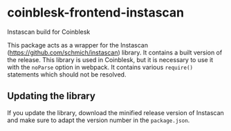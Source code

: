# coinblesk-frontend-instascan
Instascan build for Coinblesk

This package acts as a wrapper for the Instascan (https://github.com/schmich/instascan) library. It contains a built version of the release. This library is used in Coinblesk, but it is necessary to use it with the `noParse` option in webpack. It contains various `require()` statements which should not be resolved.

## Updating the library
If you update the library, download the minified release version of Instascan and make sure to adapt the version number in the `package.json`.

